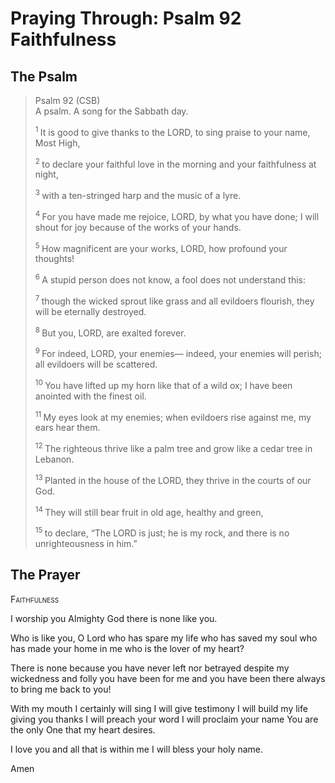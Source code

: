 # Praying Through: Psalm 92 Faithfulness

## The Psalm

>Psalm 92 (CSB)  
> A psalm. A song for the Sabbath day. 
>
><sup> 1  </sup>It is good to give thanks to the LORD, to sing praise to your name, Most High, 
>
><sup> 2  </sup>to declare your faithful love in the morning and your faithfulness at night, 
>
><sup> 3  </sup>with a ten-stringed harp and the music of a lyre. 
>
><sup> 4  </sup>For you have made me rejoice, LORD, by what you have done; I will shout for joy because of the works of your hands. 
>
><sup> 5  </sup>How magnificent are your works, LORD, how profound your thoughts! 
>
><sup> 6  </sup>A stupid person does not know, a fool does not understand this: 
>
><sup> 7  </sup>though the wicked sprout like grass and all evildoers flourish, they will be eternally destroyed. 
>
><sup> 8  </sup>But you, LORD, are exalted forever. 
>
><sup> 9  </sup>For indeed, LORD, your enemies— indeed, your enemies will perish; all evildoers will be scattered. 
>
><sup> 10  </sup>You have lifted up my horn like that of a wild ox; I have been anointed with the finest oil. 
>
><sup> 11  </sup>My eyes look at my enemies; when evildoers rise against me, my ears hear them. 
>
><sup> 12  </sup>The righteous thrive like a palm tree and grow like a cedar tree in Lebanon. 
>
><sup> 13  </sup>Planted in the house of the LORD, they thrive in the courts of our God. 
>
><sup> 14  </sup>They will still bear fruit in old age, healthy and green, 
>
><sup> 15  </sup>to declare, “The LORD is just; he is my rock, and there is no unrighteousness in him.”

## The Prayer

<div style="font-variant: small-caps;">
Faithfulness
</div>


I worship you
  Almighty God
  there is none like you.

Who is like you, O Lord
  who has spare my life
  who has saved my soul
  who has made your home in me
  who is the lover of my heart?

There is none
  because you have never left nor betrayed
  despite my wickedness and folly
  you have been for me
  and you have been there
  always to bring me back to you!

With my mouth
  I certainly will sing
  I will give testimony
  I will build my life giving you thanks
  I will preach your word
  I will proclaim your name
  You are the only One
  that my heart desires.

I love you
  and all that is within me
  I will bless your holy name.

Amen
